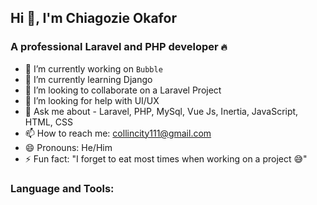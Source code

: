 ## Hi 👋, I'm Chiagozie Okafor

### A professional Laravel and PHP developer `🔥` 

- 🔭 I’m currently working on `Bubble`
- 🌱 I’m currently learning Django
- 👯 I’m looking to collaborate on a Laravel Project
- 🤔 I’m looking for help with UI/UX
- 💬 Ask me about - Laravel, PHP, MySql, Vue Js, Inertia, JavaScript, HTML, CSS
- 📫 How to reach me: collincity111@gmail.com
- 😄 Pronouns: He/Him
- ⚡ Fun fact: "I forget to eat most times when working on a project 😅"

### Language and Tools:


